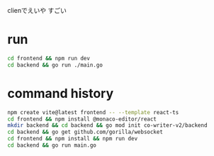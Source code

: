 clienでえいや
すごい

# run

```bash
cd frontend && npm run dev
cd backend && go run ./main.go
```


# command history
```bash
npm create vite@latest frontend -- --template react-ts
cd frontend && npm install @monaco-editor/react
mkdir backend && cd backend && go mod init co-writer-v2/backend
cd backend && go get github.com/gorilla/websocket
cd frontend && npm install && npm run dev
cd backend && go run main.go
```
